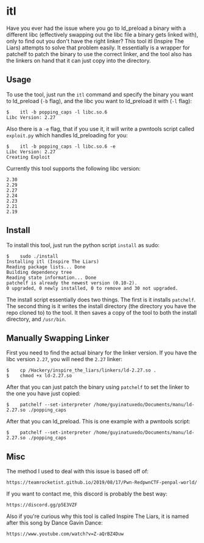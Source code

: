 # itl

Have you ever had the issue where you go to ld_preload a binary with a different libc (effectively swapping out the libc file a binary gets linked with), only to find out you don't have the right linker? This tool itl (Inspire The Liars) attempts to solve that problem easily. It essentially is a wrapper for patchelf to patch the binary to use the correct linker, and the tool also has the linkers on hand that it can just copy into the directory.

## Usage

To use the tool, just run the `itl` command and specify the binary you want to ld_preload (`-b` flag), and the libc you want to ld_preload it with (`-l` flag):

```
$    itl -b popping_caps -l libc.so.6
Libc Version: 2.27
```

Also there is a `-e` flag, that if you use it, it will write a pwntools script called `exploit.py` which handles ld_preloading for you:

```
$    itl -b popping_caps -l libc.so.6 -e
Libc Version: 2.27
Creating Exploit
```

Currently this tool supports the following libc version:
```
2.30     
2.29     
2.27     
2.24     
2.23    
2.21    
2.19     
```

## Install

To install this tool, just run the python script `install` as sudo:

```
$    sudo ./install
Installing itl (Inspire The Liars)
Reading package lists... Done
Building dependency tree       
Reading state information... Done
patchelf is already the newest version (0.10-2).
0 upgraded, 0 newly installed, 0 to remove and 30 not upgraded.
```

The install script essentially does two things. The first is it installs `patchelf`. The second thing is it writes the install directory (the directory you have the repo cloned to) to the tool. It then saves a copy of the tool to both the install directory, and `/usr/bin`.

## Manually Swapping Linker

First you need to find the actual binary for the linker version. If you have the libc version `2.27`, you will need the `2.27` linker:

```
$    cp /Hackery/inspire_the_liars/linkers/ld-2.27.so .
$    chmod +x ld-2.27.so
```

After that you can just patch the binary using `patchelf` to set the linker to the one you have just copied:

```
$    patchelf --set-interpreter /home/guyinatuxedo/Documents/manu/ld-2.27.so ./popping_caps
```

After that you can ld_preload. This is one example with a pwntools script:

```
$    patchelf --set-interpreter /home/guyinatuxedo/Documents/manu/ld-2.27.so ./popping_caps
```

## Misc

The method I used to deal with this issue is based off of:
```
https://teamrocketist.github.io/2019/08/17/Pwn-RedpwnCTF-penpal-world/
```

If you want to contact me, this discord is probably the best way:

```
https://discord.gg/p5E3VZF
```

Also if you're curious why this tool is called Inspire The Liars, it is named after this song by Dance Gavin Dance:

```
https://www.youtube.com/watch?v=Z-aQrBZ4Duw
```